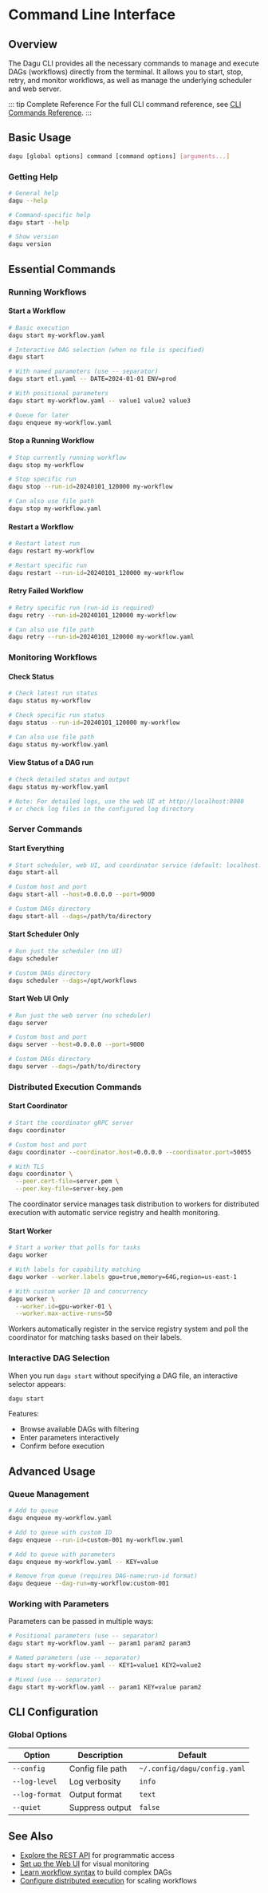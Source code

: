 # Command Line Interface

## Overview

The Dagu CLI provides all the necessary commands to manage and execute DAGs (workflows) directly from the terminal. It allows you to start, stop, retry, and monitor workflows, as well as manage the underlying scheduler and web server.

::: tip Complete Reference
For the full CLI command reference, see [CLI Commands Reference](/reference/cli).
:::

## Basic Usage

```bash
dagu [global options] command [command options] [arguments...]
```

### Getting Help

```bash
# General help
dagu --help

# Command-specific help
dagu start --help

# Show version
dagu version
```

## Essential Commands

### Running Workflows

#### Start a Workflow
```bash
# Basic execution
dagu start my-workflow.yaml

# Interactive DAG selection (when no file is specified)
dagu start

# With named parameters (use -- separator)
dagu start etl.yaml -- DATE=2024-01-01 ENV=prod

# With positional parameters
dagu start my-workflow.yaml -- value1 value2 value3

# Queue for later
dagu enqueue my-workflow.yaml
```

#### Stop a Running Workflow
```bash
# Stop currently running workflow
dagu stop my-workflow

# Stop specific run
dagu stop --run-id=20240101_120000 my-workflow

# Can also use file path
dagu stop my-workflow.yaml
```

#### Restart a Workflow
```bash
# Restart latest run
dagu restart my-workflow

# Restart specific run
dagu restart --run-id=20240101_120000 my-workflow
```

#### Retry Failed Workflow
```bash
# Retry specific run (run-id is required)
dagu retry --run-id=20240101_120000 my-workflow

# Can also use file path
dagu retry --run-id=20240101_120000 my-workflow.yaml
```

### Monitoring Workflows

#### Check Status
```bash
# Check latest run status
dagu status my-workflow

# Check specific run status
dagu status --run-id=20240101_120000 my-workflow

# Can also use file path
dagu status my-workflow.yaml
```

#### View Status of a DAG run
```bash
# Check detailed status and output
dagu status my-workflow.yaml

# Note: For detailed logs, use the web UI at http://localhost:8080
# or check log files in the configured log directory
```

### Server Commands

#### Start Everything
```bash
# Start scheduler, web UI, and coordinator service (default: localhost:8080)
dagu start-all

# Custom host and port
dagu start-all --host=0.0.0.0 --port=9000

# Custom DAGs directory
dagu start-all --dags=/path/to/directory
```

#### Start Scheduler Only
```bash
# Run just the scheduler (no UI)
dagu scheduler

# Custom DAGs directory
dagu scheduler --dags=/opt/workflows
```

#### Start Web UI Only
```bash
# Run just the web server (no scheduler)
dagu server

# Custom host and port
dagu server --host=0.0.0.0 --port=9000

# Custom DAGs directory
dagu server --dags=/path/to/directory
```

### Distributed Execution Commands

#### Start Coordinator
```bash
# Start the coordinator gRPC server
dagu coordinator

# Custom host and port
dagu coordinator --coordinator.host=0.0.0.0 --coordinator.port=50055

# With TLS
dagu coordinator \
  --peer.cert-file=server.pem \
  --peer.key-file=server-key.pem
```

The coordinator service manages task distribution to workers for distributed execution with automatic service registry and health monitoring.

#### Start Worker
```bash
# Start a worker that polls for tasks
dagu worker

# With labels for capability matching
dagu worker --worker.labels gpu=true,memory=64G,region=us-east-1

# With custom worker ID and concurrency
dagu worker \
  --worker.id=gpu-worker-01 \
  --worker.max-active-runs=50
```

Workers automatically register in the service registry system and poll the coordinator for matching tasks based on their labels.

### Interactive DAG Selection

When you run `dagu start` without specifying a DAG file, an interactive selector appears:

```bash
dagu start
```

Features:
- Browse available DAGs with filtering
- Enter parameters interactively
- Confirm before execution

## Advanced Usage

### Queue Management

```bash
# Add to queue
dagu enqueue my-workflow.yaml

# Add to queue with custom ID
dagu enqueue --run-id=custom-001 my-workflow.yaml

# Add to queue with parameters
dagu enqueue my-workflow.yaml -- KEY=value

# Remove from queue (requires DAG-name:run-id format)
dagu dequeue --dag-run=my-workflow:custom-001
```

### Working with Parameters

Parameters can be passed in multiple ways:

```bash
# Positional parameters (use -- separator)
dagu start my-workflow.yaml -- param1 param2 param3

# Named parameters (use -- separator)
dagu start my-workflow.yaml -- KEY1=value1 KEY2=value2

# Mixed (use -- separator)
dagu start my-workflow.yaml -- param1 KEY=value param2
```

## CLI Configuration

### Global Options

| Option | Description | Default |
|--------|-------------|---------|
| `--config` | Config file path | `~/.config/dagu/config.yaml` |
| `--log-level` | Log verbosity | `info` |
| `--log-format` | Output format | `text` |
| `--quiet` | Suppress output | `false` |

## See Also

- [Explore the REST API](/overview/api) for programmatic access
- [Set up the Web UI](/overview/web-ui) for visual monitoring
- [Learn workflow syntax](/writing-workflows/) to build complex DAGs
- [Configure distributed execution](/features/distributed-execution) for scaling workflows
